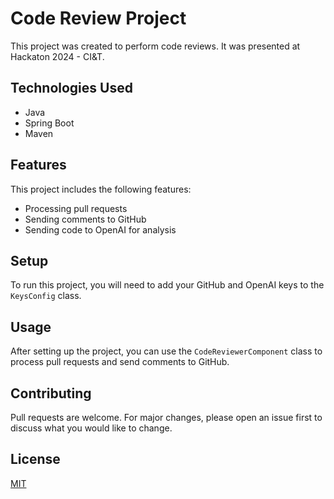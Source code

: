 # Code Review Project

This project was created to perform code reviews. It was presented at Hackaton 2024 - CI&T.

## Technologies Used

- Java
- Spring Boot
- Maven

## Features

This project includes the following features:

- Processing pull requests
- Sending comments to GitHub
- Sending code to OpenAI for analysis

## Setup

To run this project, you will need to add your GitHub and OpenAI keys to the `KeysConfig` class.

## Usage

After setting up the project, you can use the `CodeReviewerComponent` class to process pull requests and send comments to GitHub.

## Contributing

Pull requests are welcome. For major changes, please open an issue first to discuss what you would like to change.

## License

[MIT](https://choosealicense.com/licenses/mit/)
